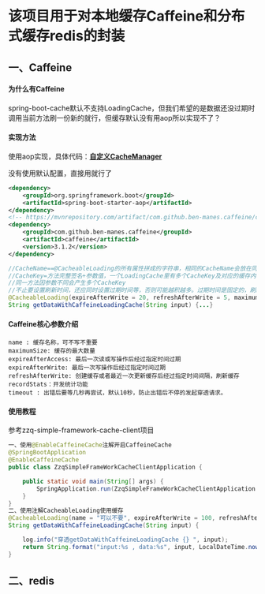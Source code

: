 # 该项目用于对本地缓存Caffeine和分布式缓存redis的封装
## 一、Caffeine
#### 为什么有Caffeine
spring-boot-cache默认不支持LoadingCache，但我们希望的是数据还没过期时调用当前方法刷一份新的就行，但缓存默认没有用aop所以实现不了？


#### 实现方法
使用aop实现，具体代码：[**自定义CacheManager**](src\main\java\zzq\simple\framework\cache\caffeine\config\CaffeineLoadingCacheConfig.java)

没有使用默认配置，直接用就行了

```xml
<dependency>
	<groupId>org.springframework.boot</groupId>
	<artifactId>spring-boot-starter-aop</artifactId>
</dependency>
<!-- https://mvnrepository.com/artifact/com.github.ben-manes.caffeine/caffeine -->
<dependency>
	<groupId>com.github.ben-manes.caffeine</groupId>
	<artifactId>caffeine</artifactId>
	<version>3.1.2</version>
</dependency>
```

```java
//CacheName==@CacheableLoading的所有属性拼成的字符串，相同的CacheName会放在同一个LoadingCache里。
//CacheKey=方法完整签名+参数值，一个LoadingCache里有多个CacheKey及对应的缓存内容
//同一方法因参数不同会产生多个CacheKey
//不止要设置刷新时间，还应同时设置过期时间等，否则可能越积越多。过期时间是固定的，刷新不影响他。
@CacheableLoading(expireAfterWrite = 20, refreshAfterWrite = 5, maximumSize=1000, timeout=5)
String getDataWithCaffeineLoadingCache(String input) {...}
```

#### Caffeine核心参数介绍
```
name : 缓存名称，可不写不重要
maximumSize: 缓存的最大数量
expireAfterAccess: 最后一次读或写操作后经过指定时间过期
expireAfterWrite: 最后一次写操作后经过指定时间过期
refreshAfterWrite: 创建缓存或者最近一次更新缓存后经过指定时间间隔，刷新缓存
recordStats：开发统计功能
timeout : 出错后要等几秒再尝试，默认10秒，防止出错后不停的发起穿透请求。
```

#### 使用教程
参考zzq-simple-framework-cache-client项目
```java
一、使用@EnableCaffeineCache注解开启CaffeineCache
@SpringBootApplication
@EnableCaffeineCache
public class ZzqSimpleFrameWorkCacheClientApplication {

    public static void main(String[] args) {
        SpringApplication.run(ZzqSimpleFrameWorkCacheClientApplication.class, args);
    }
}
二、使用注解CacheableLoading使用缓存
@CacheableLoading(name = "可以不要", expireAfterWrite = 100, refreshAfterWrite = 50, maximumSize = 10, recordStats = true)
String getDataWithCaffeineLoadingCache(String input) {

    log.info("穿透getDataWithCaffeineLoadingCache {} ", input);
    return String.format("input:%s , data:%s", input, LocalDateTime.now().getSecond());
}
```

## 二、redis


